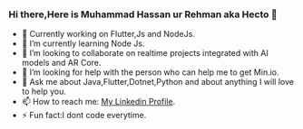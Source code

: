 ### Hi there,Here is Muhammad Hassan ur Rehman aka Hecto 👋


- 🔭 Currently working on Flutter,Js and NodeJs.
- 🌱 I’m currently learning Node Js.
- 👯 I’m looking to collaborate on realtime projects integrated with AI models and AR Core.
- 🤔 I’m looking for help with the person who can help me to get Min.io.
- 💬 Ask me about Java,Flutter,Dotnet,Python and about anything I will love to help you.
- 📫 How to reach me: <a href="https://www.linkedin.com/in/muhammad-hassan-ur-rehman-32118a13a/">My Linkedin Profile</a>.
- ⚡ Fun fact:I dont code everytime.

